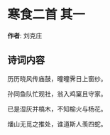 # 寒食二首  其一

**作者**: 刘克庄

## 诗词内容

历历晓风传庙鼓，曈曈霁日上窗纱。

孙同鱼队忙观社，翁入鸡窠且守家。

已是湿灰并槁木，不知榆火与杨花。

燔山无觅之推处，谁道斯人羡四蛇。

